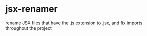 # jsx-renamer
rename JSX files that have the .js extension to .jsx, and fix imports throughout the project
